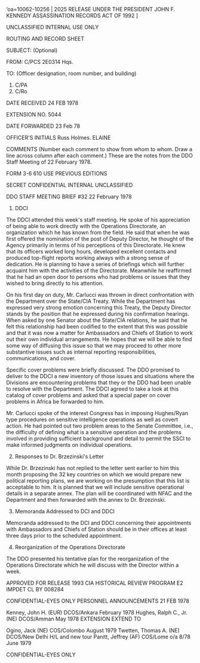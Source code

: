 ‘oa=10062-10256 | 2025 RELEASE UNDER THE PRESIDENT JOHN F. KENNEDY ASSASSINATION RECORDS ACT OF 1992 ]

UNCLASSIFIED
INTERNAL
USE ONLY

ROUTING AND RECORD SHEET

SUBJECT: (Optional)

FROM: C/PCS
2E0314 Hqs.

TO: (Officer designation, room number, and building)
1. C/PA
2. C/Ro

DATE RECEIVED
24 FEB 1978

EXTENSION NO.
5044

DATE FORWARDED
23 Feb 78

OFFICER'S INITIALS
Russ Holmes.
ELAINE

COMMENTS (Number each comment to show from whom to whom. Draw a line across column after each comment.)
These are the notes from the DDO Staff Meeting of 22 February 1978.

FORM 3-6
610 USE PREVIOUS EDITIONS

SECRET
CONFIDENTIAL
INTERNAL
UNCLASSIFIED

DDO STAFF MEETING BRIEF #32 22 February 1978

1. DDCI

The DDCI attended this week's staff meeting. He spoke of his appreciation of being able to work directly with the Operations Directorate, an organization which he has known from the field. He said that when he was first offered the nomination of the post of Deputy Director, he thought of the Agency primarily in terms of his perceptions of this Directorate. He knew that its officers worked long hours, developed excellent contacts and produced top-flight reports working always with a strong sense of dedication. He is planning to have a series of briefings which will further acquaint him with the activities of the Directorate. Meanwhile he reaffirmed that he had an open door to persons who had problems or issues that they wished to bring directly to his attention.

On his first day on duty, Mr. Carlucci was thrown in direct confrontation with the Department over the State/CIA Treaty. While the Department has expressed very strong emotion concerning this Treaty, the Deputy Director stands by the position that he expressed during his confirmation hearings. When asked by one Senator about the State/CIA relations, he said that he felt this relationship had been codified to the extent that this was possible and that it was now a matter for Ambassadors and Chiefs of Station to work out their own individual arrangements. He hopes that we will be able to find some way of diffusing this issue so that we may proceed to other more substantive issues such as internal reporting responsibilities, communications, and cover.

Specific cover problems were briefly discussed. The DDO promised to deliver to the DDCI a new inventory of those issues and situations where the Divisions are encountering problems that they or the DDO had been unable to resolve with the Department. The DDCI agreed to take a look at this catalog of cover problems and asked that a special paper on cover problems in Africa be forwarded to him.

Mr. Carlucci spoke of the interest Congress has in imposing Hughes/Ryan type procedures on sensitive intelligence operations as well as covert action. He had pointed out two problem areas to the Senate Committee, i.e., the difficulty of defining what is a sensitive operation and the problems involved in providing sufficient background and detail to permit the SSCI to make informed judgments on individual operations.

2. Responses to Dr. Brzezinski's Letter

While Dr. Brzezinski has not replied to the letter sent earlier to him this month proposing the 32 key countries on which we would prepare new political reporting plans, we are working on the presumption that this list is acceptable to him. It is planned that we will include sensitive operational details in a separate annex. The plan will be coordinated with NFAC and the Department and then forwarded with the annex to Dr. Brzezinski.

3. Memoranda Addressed to DCI and DDCI

Memoranda addressed to the DCI and DDCI concerning their appointments with Ambassadors and Chiefs of Station should be in their offices at least three days prior to the scheduled appointment.

4. Reorganization of the Operations Directorate

The DDO presented his tentative plan for the reorganization of the Operations Directorate which he will discuss with the Director within a week.

APPROVED FOR RELEASE 1993
CIA HISTORICAL REVIEW PROGRAM
E2 IMPDET
CL BY 008284

CONFIDENTIAL-EYES ONLY
PERSONNEL ANNOUNCEMENTS
21 FEB 1978

Kenney, John H. (EUR) DCOS/Ankara February 1978
Hughes, Ralph C., Jr. (NE) DCOS/Amman May 1978
EXTENSION EXTEND TO

Ogino, Jack (NE) COS/Colombo August 1979
Twetten, Thomas A. (NE) DCOS/New Delhi H/L and new tour
Panitt, Jeffrey (AF) COS/Lome o/a 8/78 June 1979

CONFIDENTIAL-EYES ONLY
